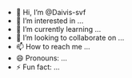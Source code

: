 - 👋 Hi, I’m @Daivis-svf
- 👀 I’m interested in ...
- 🌱 I’m currently learning ...
- 💞️ I’m looking to collaborate on ...
- 📫 How to reach me ...
- 😄 Pronouns: ...
- ⚡ Fun fact: ...

<!---
Daivis-svf/Daivis-svf is a ✨ special ✨ repository because its `README.md` (this file) appears on your GitHub profile.
You can click the Preview link to take a look at your changes.
--->

<!---
Daivis-svf/Daivis-svf is a ✨ special ✨ repository because its `README.md` (this file) appears on your GitHub profile.
You can click the Preview link to take a look at your changes.
--->
